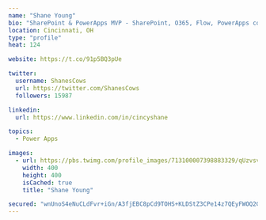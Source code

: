 ```yaml
---
name: "Shane Young"
bio: "SharePoint & PowerApps MVP - SharePoint, O365, Flow, PowerApps consulting? @PowerApps911 | Pure Snark? You found it."
location: Cincinnati, OH
type: "profile"
heat: 124

website: https://t.co/91p5BQ3pUe

twitter:
  username: ShanesCows
  url: https://twitter.com/ShanesCows
  followers: 15987

linkedin:
  url: https://www.linkedin.com/in/cincyshane

topics:
  - Power Apps

images:
  - url: https://pbs.twimg.com/profile_images/713100007398883329/qUzvsvQ3_400x400.jpg
    width: 400
    height: 400
    isCached: true
    title: "Shane Young"

secured: "wnUnoS4eNuCLdFvr+iGn/A3fjEBC8pCd9TOHS+KLDStZ3CPe14z7QEyFWOQ2GubbmAHftBuUT09kgD64jw6MvJ77EVIew/5ZIbG3gBMnQ7nppGZfNIUdRVL6IXyRr0bCINPJde+9tWhitoAOQ57kX2NmTagDah7U/9dx/YagGiecPLL/ZuiQNCL5MieOCL7KvB9N+OO4iIt/q5EED9VZ5//x4tfJsBI0uCIGKs3ZuIzXS4rr+OFIONbVAKyaWV7gT5SL96HjDQ/6sPLoVsH7LozBJn8f0wwNCVWItsuMJGtExus/N4aPshXbG7WTEzpKMjPh0KuVHz0JwwB3lEWbQizt36saXo1NB6nZiDCHA4bj+tVj4izeeIFqw7PpFw+NOO6ytG0/apHDNsWeJOd96ozvPCZQ3M2zvOB8NJKe7nc=;IB8l5aVg0xBGqC7VEMjV5w=="
---
```


